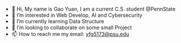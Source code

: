 - 👋 Hi, My name is Gao Yuan, I am a current C.S. student @PennState 
- 👀 I’m interested in Web Develop, AI and Cybersecurity
- 🌱 I’m currently learning Data Structure 
- 💞️ I’m looking to collaborate on some small Project
- 📫 How to reach me my email: yfg5173@psu.edu

<!---
XuanmiaoG/XuanmiaoG is a ✨ special ✨ repository because its `README.md` (this file) appears on your GitHub profile.
You can click the Preview link to take a look at your changes.
--->
